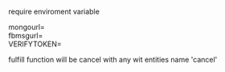 require enviroment variable

mongourl=<br/>
fbmsgurl=<br/>
VERIFYTOKEN=<br/>


fulfill function will be cancel with any wit entities name 'cancel'